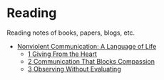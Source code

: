 # Reading

Reading notes of books, papers, blogs, etc.

* [Nonviolent Communication: A Language of Life](./Nonviolent%20Communication/)
  * [1 Giving From the Heart](./Nonviolent%20Communication/1%20Giving%20From%20the%20Heart.md)
  * [2 Communication That Blocks Compassion](./Nonviolent%20Communication/2%20Communication%20That%20Blocks%20Compassion.md)
  * [3 Observing Without Evaluating](./Nonviolent%20Communication/3%20Observing%20Without%20Evaluating.md)
